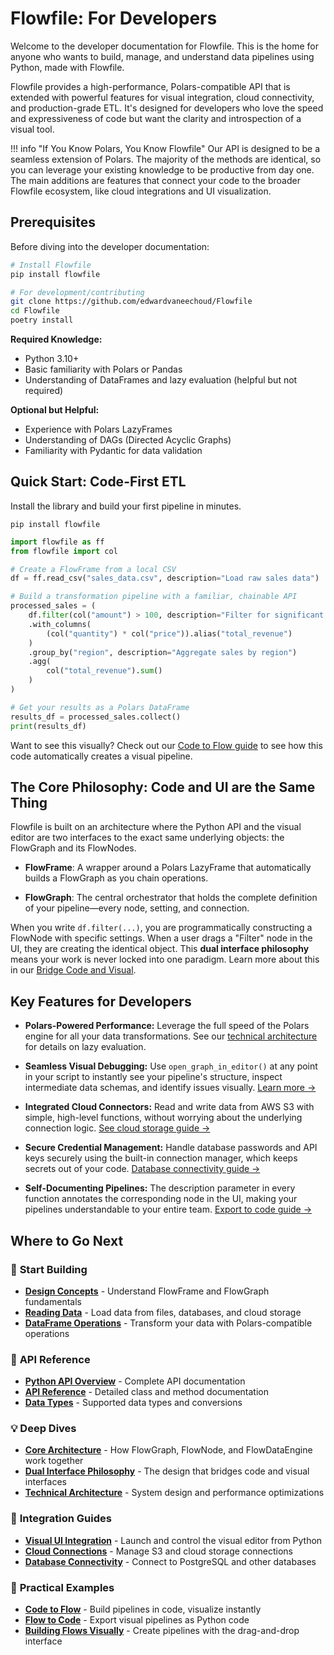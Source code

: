 # **Flowfile: For Developers**

Welcome to the developer documentation for Flowfile. This is the home for anyone who wants to build, manage, and understand data pipelines using Python, made with Flowfile.

Flowfile provides a high-performance, Polars-compatible API that is extended with powerful features for visual integration, cloud connectivity, and production-grade ETL. It's designed for developers who love the speed and expressiveness of code but want the clarity and introspection of a visual tool.

!!! info "If You Know Polars, You Know Flowfile" 
    Our API is designed to be a seamless extension of Polars. The majority of the methods are identical, so you can leverage your existing knowledge to be productive from day one. The main additions are features that connect your code to the broader Flowfile ecosystem, like cloud integrations and UI visualization.


## Prerequisites

Before diving into the developer documentation:

```bash
# Install Flowfile
pip install flowfile

# For development/contributing
git clone https://github.com/edwardvaneechoud/Flowfile
cd Flowfile
poetry install
```

**Required Knowledge:**
- Python 3.10+
- Basic familiarity with Polars or Pandas
- Understanding of DataFrames and lazy evaluation (helpful but not required)

**Optional but Helpful:**
- Experience with Polars LazyFrames
- Understanding of DAGs (Directed Acyclic Graphs)
- Familiarity with Pydantic for data validation


## **Quick Start: Code-First ETL**

Install the library and build your first pipeline in minutes.

```pip install flowfile```

```python
import flowfile as ff
from flowfile import col

# Create a FlowFrame from a local CSV
df = ff.read_csv("sales_data.csv", description="Load raw sales data")

# Build a transformation pipeline with a familiar, chainable API
processed_sales = (
    df.filter(col("amount") > 100, description="Filter for significant sales")
    .with_columns(
        (col("quantity") * col("price")).alias("total_revenue")
    )
    .group_by("region", description="Aggregate sales by region")
    .agg(
        col("total_revenue").sum()
    )
)

# Get your results as a Polars DataFrame
results_df = processed_sales.collect()
print(results_df)
```

Want to see this visually? Check out our [Code to Flow guide](../guides/flowfile_frame_api.md) to see how this code automatically creates a visual pipeline.

## **The Core Philosophy: Code and UI are the Same Thing**

Flowfile is built on an architecture where the Python API and the visual editor are two interfaces to the exact same underlying objects: the FlowGraph and its FlowNodes.

- **FlowFrame**: A wrapper around a Polars LazyFrame that automatically builds a FlowGraph as you chain operations.

- **FlowGraph**: The central orchestrator that holds the complete definition of your pipeline—every node, setting, and connection.

When you write `df.filter(...)`, you are programmatically constructing a FlowNode with specific settings. When a user drags a "Filter" node in the UI, they are creating the identical object. This **dual interface philosophy** means your work is never locked into one paradigm. Learn more about this in our [Bridge Code and Visual](flowfile-for-developers.md).


## **Key Features for Developers**

- **Polars-Powered Performance:** Leverage the full speed of the Polars engine for all your data transformations. See our [technical architecture](../guides/technical_architecture.md) for details on lazy evaluation.

- **Seamless Visual Debugging:** Use `open_graph_in_editor()` at any point in your script to instantly see your pipeline's structure, inspect intermediate data schemas, and identify issues visually. [Learn more →](python-api/visual-ui.md)

- **Integrated Cloud Connectors:** Read and write data from AWS S3 with simple, high-level functions, without worrying about the underlying connection logic. [See cloud storage guide →](python-api/cloud-connection-management.md)

- **Secure Credential Management:** Handle database passwords and API keys securely using the built-in connection manager, which keeps secrets out of your code. [Database connectivity guide →](../guides/database_connectivity.md)

- **Self-Documenting Pipelines:** The description parameter in every function annotates the corresponding node in the UI, making your pipelines understandable to your entire team. [Export to code guide →](../guides/code_generator.md)


## **Where to Go Next**

### 🚀 **Start Building**
- **[Design Concepts](python-api/design-concepts.md)** - Understand FlowFrame and FlowGraph fundamentals
- **[Reading Data](python-api/reading-data.md)** - Load data from files, databases, and cloud storage
- **[DataFrame Operations](python-api/flowframe-operations.md)** - Transform your data with Polars-compatible operations

### 📖 **API Reference**
- **[Python API Overview](python-api/index.md)** - Complete API documentation
- **[API Reference](core/python-api-reference.md)** - Detailed class and method documentation
- **[Data Types](python-api/data-types.md)** - Supported data types and conversions

### 💡 **Deep Dives**
- **[Core Architecture](core/flowfile-core.md)** - How FlowGraph, FlowNode, and FlowDataEngine work together
- **[Dual Interface Philosophy](flowfile-for-developers.md)** - The design that bridges code and visual interfaces
- **[Technical Architecture](../guides/technical_architecture.md)** - System design and performance optimizations

### 🔧 **Integration Guides**
- **[Visual UI Integration](python-api/visual-ui.md)** - Launch and control the visual editor from Python
- **[Cloud Connections](python-api/cloud-connection-management.md)** - Manage S3 and cloud storage connections
- **[Database Connectivity](../guides/database_connectivity.md)** - Connect to PostgreSQL and other databases

### 🎯 **Practical Examples**
- **[Code to Flow](../guides/flowfile_frame_api.md)** - Build pipelines in code, visualize instantly
- **[Flow to Code](../guides/code_generator.md)** - Export visual pipelines as Python code
- **[Building Flows Visually](../flows/building.md)** - Create pipelines with the drag-and-drop interface